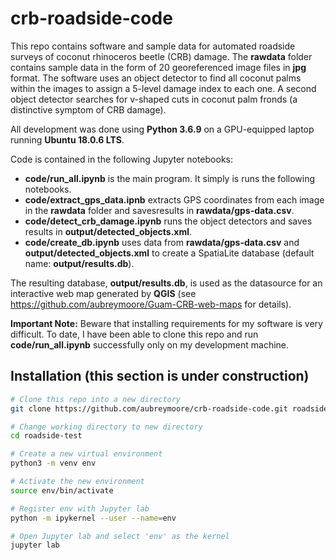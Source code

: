 # crb-roadside-code

This repo contains software and sample data for automated roadside surveys of coconut rhinoceros beetle (CRB) damage. 
The **rawdata** folder contains sample data in the form of 20 georeferenced image files in **jpg** format.
The software uses an object detector to find all coconut palms within the images to assign a 5-level damage index to each one. 
A second object detector searches for v-shaped cuts in coconut palm fronds (a distinctive symptom of CRB damage).

All development was done using **Python 3.6.9** on a GPU-equipped laptop running **Ubuntu 18.0.6 LTS**.

Code is contained in the following Jupyter notebooks:

* **code/run_all.ipynb** is the main program. It simply is runs the following notebooks.
* **code/extract_gps_data.ipnb** extracts GPS coordinates from each image in the **rawdata** folder and 
savesresults in **rawdata/gps-data.csv**.
* **code/detect_crb_damage.ipynb** runs the object detectors and saves results in **output/detected_objects.xml**.
* **code/create_db.ipynb** uses data from **rawdata/gps-data.csv** and **output/detected_objects.xml** to create 
a SpatiaLite database (default name: **output/results.db**).  

The resulting database, **output/results.db**, is used as the datasource for an interactive web map generated 
by **QGIS** (see https://github.com/aubreymoore/Guam-CRB-web-maps for details).

**Important Note:** Beware that installing requirements for my software is very difficult. To date, I have been
able to clone this repo and run **code/run_all.ipynb** successfully only on my development machine. 

## Installation (this section is under construction)

```bash
# Clone this repo into a new directory
git clone https://github.com/aubreymoore/crb-roadside-code.git roadside-test

# Change working directory to new directory
cd roadside-test

# Create a new virtual environment
python3 -m venv env

# Activate the new environment
source env/bin/activate

# Register env with Jupyter lab
python -m ipykernel --user --name=env

# Open Jupyter lab and select 'env' as the kernel
jupyter lab
```
